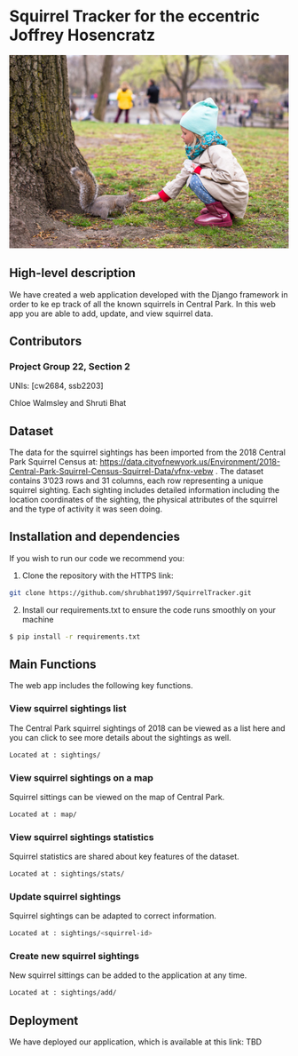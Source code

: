 # Squirrel Tracker for the eccentric Joffrey Hosencratz

![Squirrel](squirrel_girl.png)


## High-level description

We have created a web application developed with the Django framework in order to ke
ep track of all the known squirrels in Central Park. In this web app you are able to
 add, update, and view squirrel data.

## Contributors

### Project Group 22, Section 2

UNIs: [cw2684, ssb2203]

Chloe Walmsley and Shruti Bhat

## Dataset

The data for the squirrel sightings has been imported from the 2018 Central Park Squirrel Census at: https://data.cityofnewyork.us/Environment/2018-Central-Park-Squirrel-Census-Squirrel-Data/vfnx-vebw . The dataset contains 3’023 rows and 31 columns, each row representing a unique squirrel sighting. Each sighting includes detailed information including the location coordinates of the sighting, the physical attributes 
of the squirrel and the type of activity it was seen doing.

## Installation and dependencies

If you wish to run our code we recommend you:

1. Clone the repository with the HTTPS link:

```bash
git clone https://github.com/shrubhat1997/SquirrelTracker.git
```

2. Install our requirements.txt to ensure the code runs smoothly on your machine

```bash
$ pip install -r requirements.txt
```

## Main Functions

The web app includes the following key functions.

### View squirrel sightings list

The Central Park squirrel sightings of 2018 can be viewed as a list here and you can
 click to see more details about the sightings as well.

```bash
Located at : sightings/
```

### View squirrel sightings on a map

Squirrel sittings can be viewed on the map of Central Park.

```bash
Located at : map/
```

### View squirrel sightings statistics

Squirrel statistics are shared about key features of the dataset.

```bash
Located at : sightings/stats/
```

### Update squirrel sightings

Squirrel sightings can be adapted to correct information.

```bash
Located at : sightings/<squirrel-id>
```
                                                                  
### Create new squirrel sightings

New squirrel sittings can be added to the application at any time.

```bash
Located at : sightings/add/
```

## Deployment

We have deployed our application, which is available at this link:
TBD

